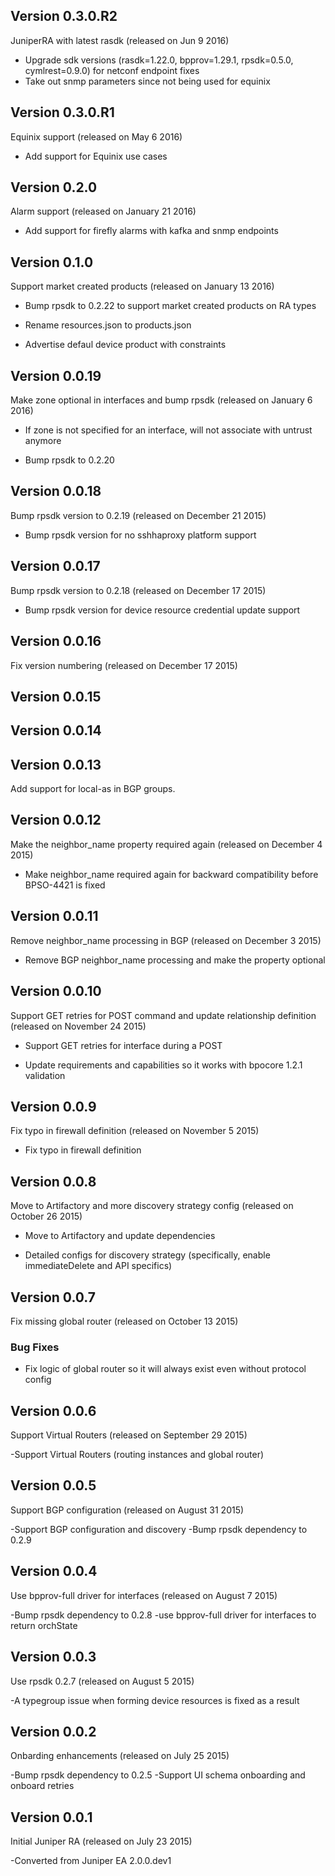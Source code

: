 Version 0.3.0.R2
----------------

JuniperRA with latest rasdk (released on Jun 9 2016)

- Upgrade sdk versions (rasdk=1.22.0, bpprov=1.29.1, rpsdk=0.5.0, cymlrest=0.9.0) for netconf endpoint fixes
- Take out snmp parameters since not being used for equinix

Version 0.3.0.R1
----------------

Equinix support (released on May 6 2016)

- Add support for Equinix use cases

Version 0.2.0
-------------

Alarm support (released on January 21 2016)

- Add support for firefly alarms with kafka and snmp endpoints

Version 0.1.0
-------------

Support market created products (released on January 13 2016)

- Bump rpsdk to 0.2.22 to support market created products on RA types

- Rename resources.json to products.json

- Advertise defaul device product with constraints 

Version 0.0.19
--------------
Make zone optional in interfaces and bump rpsdk (released on January 6 2016)

- If zone is not specified for an interface, will not associate with untrust anymore

- Bump rpsdk to 0.2.20

Version 0.0.18
--------------
Bump rpsdk version to 0.2.19 (released on December 21 2015)

- Bump rpsdk version for no sshhaproxy platform support

Version 0.0.17
--------------
Bump rpsdk version to 0.2.18 (released on December 17 2015)

- Bump rpsdk version for device resource credential update support

Version 0.0.16
--------------
Fix version numbering (released on December 17 2015)

Version 0.0.15
--------------

Version 0.0.14
--------------

Version 0.0.13
--------------

Add support for local-as in BGP groups.

Version 0.0.12
--------------

Make the neighbor_name property required again (released on December 4 2015)

- Make neighbor_name required again for backward compatibility before BPSO-4421 is fixed

Version 0.0.11
--------------

Remove neighbor_name processing in BGP (released on December 3 2015)

- Remove BGP neighbor_name processing and make the property optional

Version 0.0.10
--------------

Support GET retries for POST command and update relationship definition (released on November 24 2015)

- Support GET retries for interface during a POST

- Update requirements and capabilities so it works with bpocore 1.2.1 validation 

Version 0.0.9
-------------

Fix typo in firewall definition (released on November 5 2015)

- Fix typo in firewall definition

Version 0.0.8
-------------

Move to Artifactory and more discovery strategy config (released on October 26 2015)

- Move to Artifactory and update dependencies

- Detailed configs for discovery strategy (specifically, enable immediateDelete and API specifics)

Version 0.0.7
-------------

Fix missing global router (released on October 13 2015)

### Bug Fixes
- Fix logic of global router so it will always exist even without protocol config

Version 0.0.6
-------------

Support Virtual Routers (released on September 29 2015)

-Support Virtual Routers (routing instances and global router)

Version 0.0.5
-------------

Support BGP configuration (released on August 31 2015)

-Support BGP configuration and discovery
-Bump rpsdk dependency to 0.2.9

Version 0.0.4
-------------

Use bpprov-full driver for interfaces (released on August 7 2015)

-Bump rpsdk dependency to 0.2.8
-use bpprov-full driver for interfaces to return orchState

Version 0.0.3
-------------

Use rpsdk 0.2.7 (released on August 5 2015)

-A typegroup issue when forming device resources is fixed as a result

Version 0.0.2
-------------

Onbarding enhancements (released on July 25 2015)

-Bump rpsdk dependency to 0.2.5
-Support UI schema onboarding and onboard retries

Version 0.0.1
-------------

Initial Juniper RA (released on July 23 2015)

-Converted from Juniper EA 2.0.0.dev1

